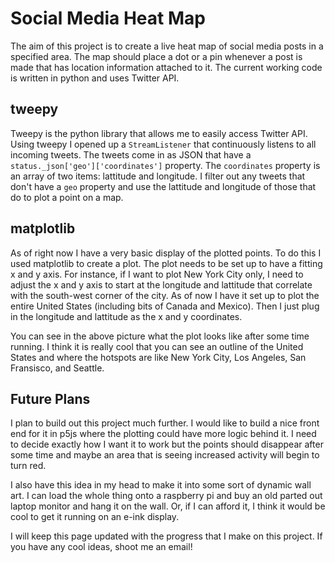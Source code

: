 # Social Media Heat Map

The aim of this project is to create a live heat map of social media posts in a
specified area. The map should place a dot or a pin whenever a post is made that
has location information attached to it. The current working code is written in
python and uses Twitter API.

## tweepy
Tweepy is the python library that allows me to easily access Twitter API. Using
tweepy I opened up a `StreamListener` that continuously listens to all incoming
tweets. The tweets come in as JSON that have a `status._json['geo']['coordinates']`
property. The `coordinates` property is an array of two items: lattitude and longitude.
I filter out any tweets that don't have a `geo` property and use the lattitude and
longitude of those that do to plot a point on a map.

## matplotlib
As of right now I have a very basic display of the plotted points. To do this I
used matplotlib to create a plot. The plot needs to be set up to have a fitting
x and y axis. For instance, if I want to plot New York City only, I need to adjust
the x and y axis to start at the longitude and lattitude that correlate with the
south-west corner of the city. As of now I have it set up to plot the entire United States
(including bits of Canada and Mexico). Then I just plug in the longitude and lattitude
as the x and y coordinates.

You can see in the above picture what the plot looks like after some time running.
I think it is really cool that you can see an outline of the United States and where
the hotspots are like New York City, Los Angeles, San Fransisco, and Seattle.

## Future Plans
I plan to build out this project much further. I would like to build a nice front
end for it in p5js where the plotting could have more logic behind it. I need to
decide exactly how I want it to work but the points should disappear after some time
and maybe an area that is seeing increased activity will begin to turn red.

I also have this idea in my head to make it into some sort of dynamic wall art.
I can load the whole thing onto a raspberry pi and buy an old parted out laptop
monitor and hang it on the wall. Or, if I can afford it, I think it would be
cool to get it running on an e-ink display.

I will keep this page updated with the progress that I make on this project. If
you have any cool ideas, shoot me an email!
